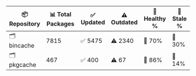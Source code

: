 | 📦 Repository | 📊 Total Packages | ✅ Updated | ⚠️ Outdated | 💚 Healthy % | 🔴 Stale % |
|---------------|-------------------|------------|-------------|-------------|------------|
| 🗂️ bincache | 7815 | ✅ 5475 | ⚠️ 2340 | 💚 70% | 🔴 30% |
| 🗂️ pkgcache | 467 | ✅ 400 | ⚠️ 67 | 💚 86% | 🔴 14% |
